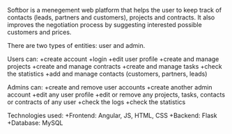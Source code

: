 Softbor is a menegement web platform that helps the user to keep track of contacts (leads, partners and customers), projects and contracts. It also improves the negotiation process by suggesting interested possible customers and prices.

There are two types of entities: user and admin.

Users can:
    +create account
    +login
    +edit user profile
    +create and manage projects
    +create and manage contracts
    +create and manage tasks
    +check the statistics
    +add and manage contacts (customers, partners, leads)

Admins can:
    +create and remove user accounts
    +create another admin account
    +edit any user profile
    +edit or remove any projects, tasks, contacts or contracts of any user
    +check the logs
    +check the statistics
    
Technologies used: 
    +Frontend: Angular, JS, HTML, CSS
    +Backend: Flask 
    +Database: MySQL
